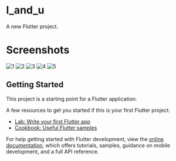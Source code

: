 # l_and_u

A new Flutter project.
# Screenshots
![1](https://user-images.githubusercontent.com/108566946/185765803-4f2fae5b-a90e-49f4-8505-1764679c339c.png)
![2](https://user-images.githubusercontent.com/108566946/185765805-ad7bc5b1-e8ec-4337-8090-59701a478377.png)
![3](https://user-images.githubusercontent.com/108566946/185765806-13b9364c-fd55-4495-91e0-a3f2e0700e9a.png)
![4](https://user-images.githubusercontent.com/108566946/185765807-acbd7261-46b5-46ae-90b0-004c2e26ebb4.png)
![5](https://user-images.githubusercontent.com/108566946/185765808-70cba21d-3ad6-49bd-99d3-d3f293b80fe3.png)

## Getting Started

This project is a starting point for a Flutter application.

A few resources to get you started if this is your first Flutter project:

- [Lab: Write your first Flutter app](https://docs.flutter.dev/get-started/codelab)
- [Cookbook: Useful Flutter samples](https://docs.flutter.dev/cookbook)

For help getting started with Flutter development, view the
[online documentation](https://docs.flutter.dev/), which offers tutorials,
samples, guidance on mobile development, and a full API reference.
